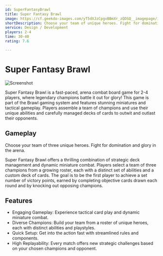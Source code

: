 ```yaml
---
id: SuperFantasyBrawl
title: Super Fantasy Brawl
image: https://cf.geekdo-images.com/yT5dXJzCpgvBBmXr_zQDSQ__imagepage/img/DVxnws3Wcz_yG5pGp880e46HIiw=/fit-in/900x600/filters:no_upscale():strip_icc()/pic4808077.jpg
shortDescription: Choose your team of unique heroes. Fight for domination and glory in the arena.
service: Design / Development
players: 2-4
time: 30-40
rating: 7.6

---
```


# Super Fantasy Brawl  

![Screenshot](../img/space-invaders-screenshot.jpg)

Super Fantasy Brawl is a fast-paced, arena combat board game for 2-4 players, where legendary champions battle it out for glory!
This game is part of the Brawl gaming system and features stunning miniatures and tactical gameplay. Players assemble a team of champions and use their unique abilities and carefully managed decks of cards to outwit and outlast their opponents.

## Gameplay
Choose your team of three unique heroes. Fight for domination and glory in the arena.

Super Fantasy Brawl offers a thrilling combination of strategic deck management and dynamic miniature combat. Players select a team of three champions from a growing roster, each with a distinct set of abilities and a custom deck of cards. The goal is to be the first player to achieve a set number of victory points, earned by completing objective cards drawn each round and by knocking out opposing champions.


## Features
- Engaging Gameplay: Experience tactical card play and dynamic miniature combat.
- Diverse Champions: Build your team from a roster of unique heroes, each with distinct abilities and playstyles.
- Quick Setup: Get into the action fast with streamlined rules and components.
- High Replayability: Every match offers new strategic challenges based on your chosen champions and opponent.
